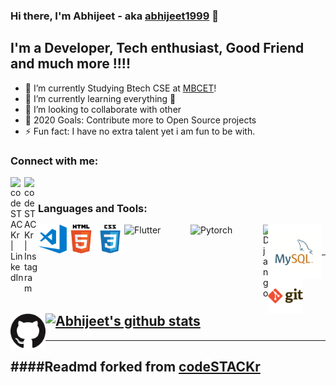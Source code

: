 ### Hi there, I'm Abhijeet - aka [abhijeet1999][website] 👋

## I'm a Developer, Tech enthusiast, Good Friend and much more !!!!
- 🔭 I’m currently Studying Btech CSE at [MBCET][website]!
- 🌱 I’m currently learning everything 🤣
- 👯 I’m looking to collaborate with other 
- 🥅 2020 Goals: Contribute more to Open Source projects
- ⚡ Fun fact: I have no extra talent yet i am fun to be with.

### Connect with me:

[<img align="left" alt="codeSTACKr | LinkedIn" width="22px" src="https://cdn.jsdelivr.net/npm/simple-icons@v3/icons/linkedin.svg" />][linkedin]
[<img align="left" alt="codeSTACKr | Instagram" width="22px" src="https://cdn.jsdelivr.net/npm/simple-icons@v3/icons/instagram.svg" />][instagram]

<br />

### Languages and Tools:

[<img align="left" alt="Visual Studio Code" width="46px" src="https://raw.githubusercontent.com/github/explore/80688e429a7d4ef2fca1e82350fe8e3517d3494d/topics/visual-studio-code/visual-studio-code.png" />][webdevplaylist]
[<img align="left" alt="HTML5" width="46px" src="https://raw.githubusercontent.com/github/explore/80688e429a7d4ef2fca1e82350fe8e3517d3494d/topics/html/html.png" />][webdevplaylist]
[<img align="left" alt="CSS3" width="46px" src="https://raw.githubusercontent.com/github/explore/80688e429a7d4ef2fca1e82350fe8e3517d3494d/topics/css/css.png" />][cssplaylist]
[<img align="left" alt="Flutter" width="106px" src="https://raw.githubusercontent.com/flutter/website/master/src/_assets/image/flutter-lockup.png" />][flutterplaylist]
[<img align="left" alt="Pytorch" width="116px" src="https://github.com/pytorch/pytorch/blob/master/docs/source/_static/img/pytorch-logo-dark.png" />][Pytorchplaylist]
[<img align="left" alt="Django" width="8\96px" src="https://static.djangoproject.com/img/logos/django-logo-positive.png" />][djangoplaylist]
[<img align="left" alt="MySQL" width="86px" src="https://raw.githubusercontent.com/github/explore/80688e429a7d4ef2fca1e82350fe8e3517d3494d/topics/mysql/mysql.png" />][webdevplaylist]
[<img align="left" alt="Git" width="56px" src="https://raw.githubusercontent.com/github/explore/80688e429a7d4ef2fca1e82350fe8e3517d3494d/topics/git/git.png" />][webdevplaylist]
[<img align="left" alt="GitHub" width="56px" src="https://raw.githubusercontent.com/github/explore/78df643247d429f6cc873026c0622819ad797942/topics/github/github.png" />][webdevplaylist]


<br />
<br />

---
[![Abhijeet's github stats](https://github-readme-stats.vercel.app/api?username=abhijeet1999&count_private=true)](https://github.com/anuraghazra/github-readme-stats)
---
---
####Readmd forked from [codeSTACKr][website12]
---

[website]: https://mbcet.ac.in/
[instagram]: https://www.instagram.com/abhijeet_the_gallant/
[linkedin]: www.linkedin.com/in/abhijeet-b1693b161
[webdevplaylist]: https://www.youtube.com/playlist?list=PLkwxH9e_vrAJ0WbEsFA9W3I1W-g_BTsbt
[jsplaylist]: https://www.youtube.com/playlist?list=PLkwxH9e_vrALRJKu7wfXby3MKeflhTu6B
[cssplaylist]: https://www.youtube.com/playlist?list=PLkwxH9e_vrALSdvZuEh6gqQdmDoDIoqz4
[djangoplaylist]: https://docs.djangoproject.com/en/3.0/releases/3.0/
[flutterplaylist]:https://flutter.dev/
[Pytorchplaylist]:https://pytorch.org/
[website12]: https://github.com/codeSTACKr/codeSTACKr